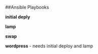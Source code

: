##Ansible Playbooks

**initial deply** 

**lamp**

**swap**

**wordpress** - needs initial deploy and lamp
